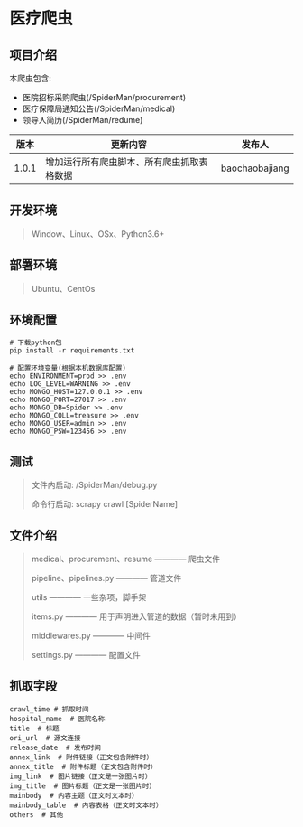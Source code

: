 # 医疗爬虫


## 项目介绍
本爬虫包含: 
- 医院招标采购爬虫(/SpiderMan/procurement)
- 医疗保障局通知公告(/SpiderMan/medical)
- 领导人简历(/SpiderMan/redume) 

| 版本     | 更新内容                  | 发布人            |
|--------|-----------------------|----------------|
| 1.0.1  | 增加运行所有爬虫脚本、所有爬虫抓取表格数据 | baochaobajiang |



## 开发环境
> Window、Linux、OSx、Python3.6+

## 部署环境
> Ubuntu、CentOs

## 环境配置
```shell
# 下载python包
pip install -r requirements.txt

# 配置环境变量(根据本机数据库配置)
echo ENVIRONMENT=prod >> .env
echo LOG_LEVEL=WARNING >> .env
echo MONGO_HOST=127.0.0.1 >> .env
echo MONGO_PORT=27017 >> .env
echo MONGO_DB=Spider >> .env
echo MONGO_COLL=treasure >> .env
echo MONGO_USER=admin >> .env
echo MONGO_PSW=123456 >> .env
```

## 测试
> 文件内启动: /SpiderMan/debug.py
> 
> 命令行启动: scrapy crawl [SpiderName]

## 文件介绍
> medical、procurement、resume ———— 爬虫文件
> 
> pipeline、pipelines.py  ———— 管道文件
> 
> utils   ———— 一些杂项，脚手架
> 
> items.py   ———— 用于声明进入管道的数据（暂时未用到）
> 
> middlewares.py   ———— 中间件
> 
> settings.py   ———— 配置文件
> 


## 抓取字段
```
crawl_time # 抓取时间
hospital_name  # 医院名称
title  # 标题
ori_url  # 源文连接
release_date  # 发布时间
annex_link  # 附件链接（正文包含附件时）
annex_title  # 附件标题（正文包含附件时）
img_link  # 图片链接（正文是一张图片时）
img_title  # 图片标题（正文是一张图片时）
mainbody  # 内容主题（正文时文本时）
mainbody_table  # 内容表格（正文时文本时）
others  # 其他
```